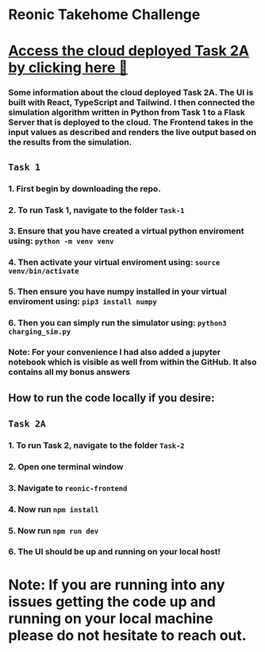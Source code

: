 # Reonic Takehome Challenge
# [Access the cloud deployed Task 2A by clicking here 🛜](https://reonic-simulation-dashboard.onrender.com/)
### Some information about the cloud deployed Task 2A. The UI is built with React, TypeScript and Tailwind. I then connected the simulation algorithm written in Python from Task 1 to a Flask Server that is deployed to the cloud. The Frontend  takes in the input values as described and renders the live output based on the results from the simulation.

## `Task 1 `

### 1. First begin by downloading the repo.

### 2. To run Task 1, navigate to the folder `Task-1`

### 3. Ensure that you have created a virtual python enviroment using: `python -m venv venv`

### 4. Then activate your virtual enviroment using: `source venv/bin/activate`

### 5. Then ensure you have numpy installed in your virtual enviroment using: `pip3 install numpy`

### 6. Then you can simply run the simulator using: `python3 charging_sim.py`

### Note: For your convenience I had also added a jupyter notebook which is visible as well from within the GitHub. It also contains all my bonus answers

## How to run the code locally if you desire:

## `Task 2A `

### 1. To run Task 2, navigate to the folder `Task-2`

### 2. Open one terminal window

### 3. Navigate to `reonic-frontend`

### 4. Now run `npm install`

### 5. Now run `npm run dev`

### 6. The UI should be up and running on your local host!

# Note: If you are running into any issues getting the code up and running on your local machine please do not hesitate to reach out.
